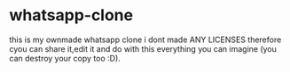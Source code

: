 # whatsapp-clone

this is my ownmade whatsapp clone i dont made ANY LICENSES therefore cyou can share it,edit it and do with this everything you can imagine (you can destroy your copy too :D).
